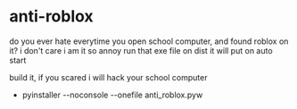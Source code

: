 # anti-roblox
do you ever hate everytime you open school computer, and found roblox on it? i don't care i am it so annoy run that exe file on dist it will put on auto start

build it, if you scared i will hack your school computer
- pyinstaller --noconsole --onefile anti_roblox.pyw
